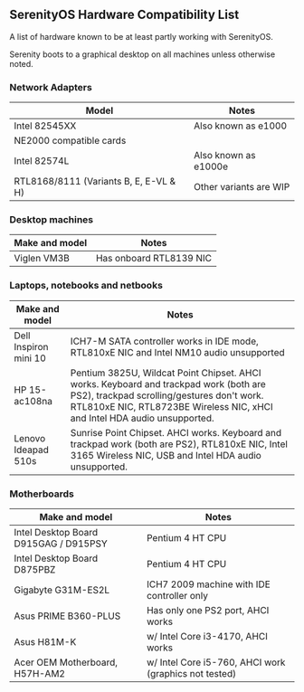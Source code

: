 ## SerenityOS Hardware Compatibility List

A list of hardware known to be at least partly working with SerenityOS.

Serenity boots to a graphical desktop on all machines unless otherwise noted.

### Network Adapters

| Model                                    | Notes                         |
| ---------------------------------------- | ----------------------------- |
| Intel 82545XX                            | Also known as e1000           |
| NE2000 compatible cards                  |                               |
| Intel 82574L                             | Also known as e1000e          |
| RTL8168/8111 (Variants B, E, E-VL & H)   | Other variants are WIP        |

### Desktop machines

| Make and model                           | Notes                         |
| ---------------------------------------- | ----------------------------- |
| Viglen VM3B                              | Has onboard RTL8139 NIC       |

### Laptops, notebooks and netbooks

| Make and model                           | Notes                                                                                                                                                                                                            |
| ---------------------------------------- | ---------------------------------------------------------------------------------------------------------------------------------------------------------------------------------------------------------------- |
| Dell Inspiron mini 10                    | ICH7-M SATA controller works in IDE mode, RTL810xE NIC and Intel NM10 audio unsupported                                                                                                                          |
| HP 15-ac108na                            | Pentium 3825U, Wildcat Point Chipset. AHCI works. Keyboard and trackpad work (both are PS2), trackpad scrolling/gestures don't work. RTL810xE NIC, RTL8723BE Wireless NIC, xHCI and Intel HDA audio unsupported. |
| Lenovo Ideapad 510s                      | Sunrise Point Chipset. AHCI works. Keyboard and trackpad work (both are PS2), RTL810xE NIC, Intel 3165 Wireless NIC, USB and Intel HDA audio unsupported. |

### Motherboards

| Make and model                           | Notes                                                           |
| ---------------------------------------- | ----------------------------------------------------------------|
| Intel Desktop Board D915GAG / D915PSY    | Pentium 4 HT CPU                                                |
| Intel Desktop Board D875PBZ              | Pentium 4 HT CPU                                                |
| Gigabyte G31M-ES2L                       | ICH7 2009 machine with IDE controller only                      |
| Asus PRIME B360-PLUS                     | Has only one PS2 port, AHCI works                               |
| Asus H81M-K                              | w/ Intel Core i3-4170, AHCI works                               |
| Acer OEM Motherboard, H57H-AM2           | w/ Intel Core i5-760, AHCI work (graphics not tested)           |
